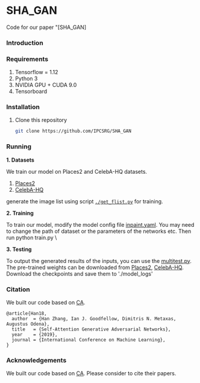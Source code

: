 # SHA_GAN
Code for our paper "[SHA_GAN] 

### Introduction


### Requirements

1. Tensorflow = 1.12
2. Python 3
3. NVIDIA GPU + CUDA 9.0
4. Tensorboard


### Installation

1. Clone this repository

   ```bash
   git clone https://github.com/IPCSRG/SHA_GAN
   ```
   
### Running

**1.   Datasets**

We train our model on Places2 and CelebA-HQ datasets.

1. [Places2](http://places2.csail.mit.edu)
2. [CelebA-HQ](http://mmlab.ie.cuhk.edu.hk/projects/CelebA.html) 

generate the image list using script  [`./get_flist.py`](./get_flist.py) for training.

**2.   Training**

To train our model, modify the model config file [inpaint.yaml](inpaint.yaml). You may need to change the path of dataset or the parameters of the networks etc. Then run python train.py \

**3.   Testing**

To output the generated results of the inputs, you can use the [multitest.py](multitest.py).  The pre-trained weights can be downloaded from [Places2](), [CelebA-HQ](). Download the checkpoints and save them to './model_logs'

### Citation

We built our code based on [CA](https://github.com/JiahuiYu/generative_inpainting).

```
@article{Han18,
  author  = {Han Zhang, Ian J. Goodfellow, Dimitris N. Metaxas, Augustus Odena},
  title   = {Self-Attention Generative Adversarial Networks},
  year    = {2019},
  journal = {International Conference on Machine Learning},
}
```


### Acknowledgements

We built our code based on [CA](https://github.com/JiahuiYu/generative_inpainting). Please consider to cite their papers. 
